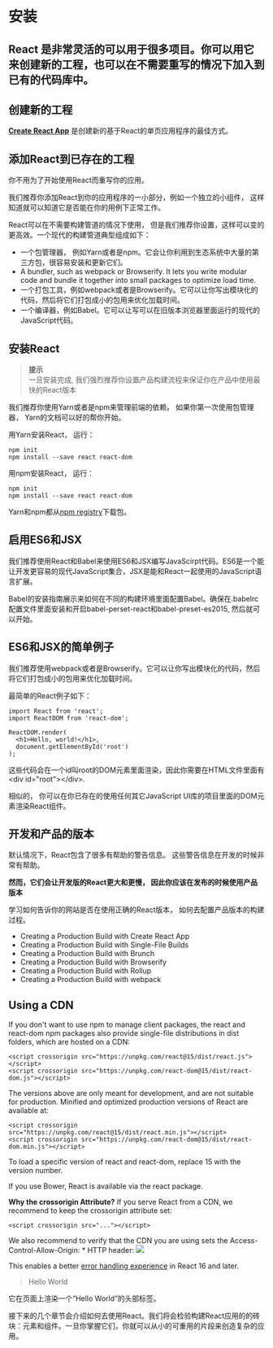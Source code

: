 # 安装
## React 是非常灵活的可以用于很多项目。你可以用它来创建新的工程，也可以在不需要重写的情况下加入到已有的代码库中。
## __创建新的工程__
[__Create React App__](http://github.com/facebookincubator/create-react-app) 是创建新的基于React的单页应用程序的最佳方式。
## __添加React到已存在的工程__

你不用为了开始使用React而重写你的应用。

我们推荐你添加React到你的应用程序的一小部分，例如一个独立的小组件， 这样知道就可以知道它是否能在你的用例下正常工作。

React可以在不需要构建管道的情况下使用， 但是我们推荐你设置，这样可以变的更高效。一个现代的构建管道典型组成如下：
- 一个包管理器， 例如Yarn或者是npm。它会让你利用到生态系统中大量的第三方包，很容易安装和更新它们。
- A bundler, such as webpack or Browserify. It lets you write modular code and bundle it together into small packages to optimize load time.
- 一个打包工具，例如webpack或者是Browserify。它可以让你写出模块化的代码，然后将它们打包成小的包用来优化加载时间。
- 一个编译器，例如Babel。它可以让写可以在旧版本浏览器里面运行的现代的JavaScript代码。

## 安装React
> __提示__  
一旦安装完成, 我们强烈推荐你设置产品构建流程来保证你在产品中使用最快的React版本

我们推荐你使用Yarn或者是npm来管理前端的依赖。 如果你第一次使用包管理器， Yarn的文档可以好的帮你开始。


用Yarn安装React， 运行：
```Code
npm init
npm install --save react react-dom
```

用npm安装React， 运行：
```
npm init
npm install --save react react-dom
```

Yarn和npm都从[npm registry](http://npmjs.com/)下载包。

## 启用ES6和JSX

我们推荐使用React和Babel来使用ES6和JSX编写JavaScirpt代码。ES6是一个能让开发更容易的现代JavaScript集合，JSX是能和React一起使用的JavaScript语言扩展。

Babel的安装指南展示来如何在不同的构建环境里面配置Babel。确保在.babelrc配置文件里面安装和开启babel-perset-react和babel-preset-es2015, 然后就可以开始。

## ES6和JSX的简单例子

我们推荐使用webpack或者是Browserify。它可以让你写出模块化的代码，然后将它们打包成小的包用来优化加载时间。

最简单的React例子如下：

```
import React from 'react';
import ReactDOM from 'react-dom';

ReactDOM.render(
  <h1>Hello, world!</h1>,
  document.getElementById('root')
);
```

这些代码会在一个id叫root的DOM元素里面渲染，因此你需要在HTML文件里面有\<div id="root">\</div>.

相似的， 你可以在你已存在的使用任何其它JavaScript UI库的项目里面的DOM元素渲染React组件。

## 开发和产品的版本

默认情况下，React包含了很多有帮助的警告信息。 这些警告信息在开发的时候非常有帮助。

__然而，它们会让开发版的React更大和更慢， 因此你应该在发布的时候使用产品版本__

学习如何告诉你的网站是否在使用正确的React版本， 如何去配置产品版本的构建过程。

- Creating a Production Build with Create React App
- Creating a Production Build with Single-File Builds
- Creating a Production Build with Brunch
- Creating a Production Build with Browserify
- Creating a Production Build with Rollup
- Creating a Production Build with webpack

## Using a CDN

If you don't want to use npm to manage client packages, the react and react-dom npm packages also provide single-file distributions in dist folders, which are hosted on a CDN:

```
<script crossorigin src="https://unpkg.com/react@15/dist/react.js"></script>
<script crossorigin src="https://unpkg.com/react-dom@15/dist/react-dom.js"></script>
```

The versions above are only meant for development, and are not suitable for production. Minified and optimized production versions of React are available at:

```
<script crossorigin src="https://unpkg.com/react@15/dist/react.min.js"></script>
<script crossorigin src="https://unpkg.com/react-dom@15/dist/react-dom.min.js"></script>
```

To load a specific version of react and react-dom, replace 15 with the version number.

If you use Bower, React is available via the react package.

__Why the crossorigin Attribute?__
If you serve React from a CDN, we recommend to keep the crossorigin attribute set:
```
<script crossorigin src="..."></script>
```

We also recommend to verify that the CDN you are using sets the Access-Control-Allow-Origin: * HTTP header:
![](https://facebook.github.io/react/img/docs/cdn-cors-header.png)

This enables a better [error handling experience](https://facebook.github.io/react/blog/2017/07/26/error-handling-in-react-16.html) in React 16 and later.

> Hello World

它在页面上渲染一个“Hello World”的头部标签。

接下来的几个章节会介绍如何去使用React。我们将会检验构建React应用的的砖块：元素和组件。一旦你掌握它们，你就可以从小的可重用的片段来创造复杂的应用。